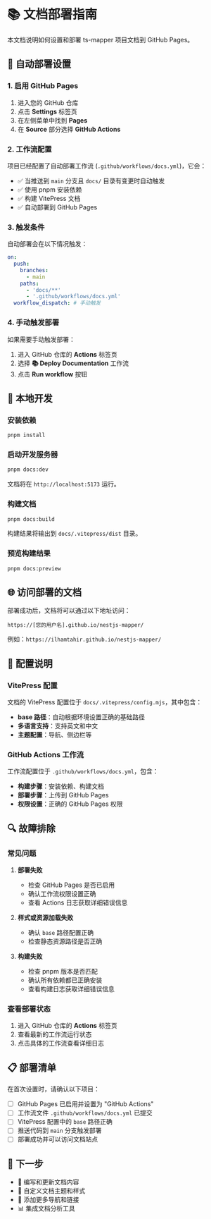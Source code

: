 # 📚 文档部署指南

本文档说明如何设置和部署 ts-mapper 项目文档到 GitHub Pages。

## 🚀 自动部署设置

### 1. 启用 GitHub Pages

1. 进入您的 GitHub 仓库
2. 点击 **Settings** 标签页
3. 在左侧菜单中找到 **Pages**
4. 在 **Source** 部分选择 **GitHub Actions**

### 2. 工作流配置

项目已经配置了自动部署工作流 (`.github/workflows/docs.yml`)，它会：

- ✅ 当推送到 `main` 分支且 `docs/` 目录有变更时自动触发
- ✅ 使用 pnpm 安装依赖
- ✅ 构建 VitePress 文档
- ✅ 自动部署到 GitHub Pages

### 3. 触发条件

自动部署会在以下情况触发：

```yaml
on:
  push:
    branches:
      - main
    paths:
      - 'docs/**'
      - '.github/workflows/docs.yml'
  workflow_dispatch: # 手动触发
```

### 4. 手动触发部署

如果需要手动触发部署：

1. 进入 GitHub 仓库的 **Actions** 标签页
2. 选择 **📚 Deploy Documentation** 工作流
3. 点击 **Run workflow** 按钮

## 🔧 本地开发

### 安装依赖

```bash
pnpm install
```

### 启动开发服务器

```bash
pnpm docs:dev
```

文档将在 `http://localhost:5173` 运行。

### 构建文档

```bash
pnpm docs:build
```

构建结果将输出到 `docs/.vitepress/dist` 目录。

### 预览构建结果

```bash
pnpm docs:preview
```

## 🌐 访问部署的文档

部署成功后，文档将可以通过以下地址访问：

```
https://[您的用户名].github.io/nestjs-mapper/
```

例如：`https://ilhamtahir.github.io/nestjs-mapper/`

## 📝 配置说明

### VitePress 配置

文档的 VitePress 配置位于 `docs/.vitepress/config.mjs`，其中包含：

- **base 路径**：自动根据环境设置正确的基础路径
- **多语言支持**：支持英文和中文
- **主题配置**：导航、侧边栏等

### GitHub Actions 工作流

工作流配置位于 `.github/workflows/docs.yml`，包含：

- **构建步骤**：安装依赖、构建文档
- **部署步骤**：上传到 GitHub Pages
- **权限设置**：正确的 GitHub Pages 权限

## 🔍 故障排除

### 常见问题

1. **部署失败**
   - 检查 GitHub Pages 是否已启用
   - 确认工作流权限设置正确
   - 查看 Actions 日志获取详细错误信息

2. **样式或资源加载失败**
   - 确认 `base` 路径配置正确
   - 检查静态资源路径是否正确

3. **构建失败**
   - 检查 pnpm 版本是否匹配
   - 确认所有依赖都已正确安装
   - 查看构建日志获取详细错误信息

### 查看部署状态

1. 进入 GitHub 仓库的 **Actions** 标签页
2. 查看最新的工作流运行状态
3. 点击具体的工作流查看详细日志

## 📋 部署清单

在首次设置时，请确认以下项目：

- [ ] GitHub Pages 已启用并设置为 "GitHub Actions"
- [ ] 工作流文件 `.github/workflows/docs.yml` 已提交
- [ ] VitePress 配置中的 `base` 路径正确
- [ ] 推送代码到 `main` 分支触发部署
- [ ] 部署成功并可以访问文档站点

## 🎯 下一步

- 📝 编写和更新文档内容
- 🎨 自定义文档主题和样式
- 🔗 添加更多导航和链接
- 📊 集成文档分析工具
